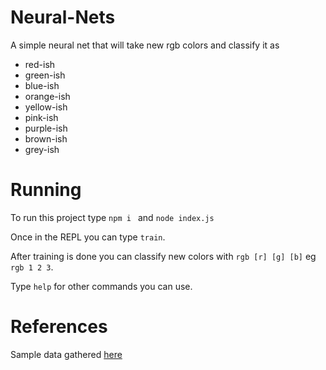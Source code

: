# Neural-Nets

A simple neural net that will take new rgb colors and classify it as

- red-ish
- green-ish
- blue-ish
- orange-ish
- yellow-ish
- pink-ish
- purple-ish
- brown-ish
- grey-ish


# Running

To run this project type `npm i ` and `node index.js`

Once in the REPL you can type `train`.

After training is done you can classify new colors with `rgb [r] [g] [b]`
eg `rgb 1 2 3`.

Type `help` for other commands you can use.


# References

Sample data gathered [here](https://github.com/CodingTrain/CrowdSourceColorData)

